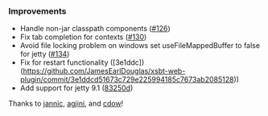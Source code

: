 ### Improvements

* Handle non-jar classpath components ([#126](https://github.com/JamesEarlDouglas/xsbt-web-plugin/pull/126))
* Fix tab completion for contexts ([#130](https://github.com/JamesEarlDouglas/xsbt-web-plugin/pull/130))
* Avoid file locking problem on windows set useFileMappedBuffer to false for jetty ([#134](https://github.com/JamesEarlDouglas/xsbt-web-plugin/pull/134))
* Fix for restart functionality ([3e1ddc])(https://github.com/JamesEarlDouglas/xsbt-web-plugin/commit/3e1ddcd51673c729e225994185c7673ab2085128))
* Add support for jetty 9.1 ([83250d](https://github.com/JamesEarlDouglas/xsbt-web-plugin/commit/83250d45bb308f9952f74fb0d1565d6065d0106e))

Thanks to [jannic](https://github.com/jannic), [agjini](https://github.com/agjini), and [cdow](https://github.com/cdow)!
